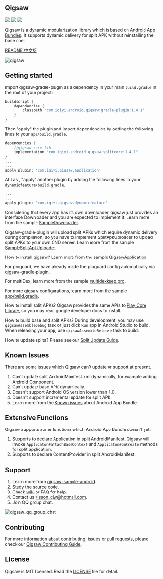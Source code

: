 ## Qigsaw

![](https://img.shields.io/badge/license-MIT-brightgreen.svg?style=flat)
![](https://img.shields.io/badge/PRs-welcome-brightgreen.svg?style=flat)
![](https://img.shields.io/badge/release-1.4.1-red.svg?style=flat)

Qigsaw is a dynamic modularization library which is based on [Android App Bundles](https://developer.android.com/guide/app-bundle/). It supports dynamic delivery for split APK without reinstalling the base one.

[README 中文版](./README.zh-CN.md)

![qigsaw](./assets/qigsaw.png)

## Getting started

Import qigsaw-gradle-plugin as a dependency in your main `build.gradle` in the root of your project:

```gradle
buildscript {
    dependencies {
        classpath 'com.iqiyi.android.qigsaw:gradle-plugin:1.4.1'
    }
}
```
Then "apply" the plugin and import dependencies by adding the following lines to your `app/build.gradle`.

```gradle
dependencies {
    //qigsaw core lib
    implementation "com.iqiyi.android.qigsaw:splitcore:1.4.1"
}
...
...
apply plugin: 'com.iqiyi.qigsaw.application'
```
At Last, "apply" another plugin by adding the following lines to your `dynamicfeature/build.gradle`.

```gradle
...
...
apply plugin: 'com.iqiyi.qigsaw.dynamicfeature'
```
Considering that every app has its own downloader, qigsaw just provides an interface Downloader and you are expected to implement it. Learn more from the sample [SampleDownloader](./app/src/main/java/com/iqiyi/qigsaw/sample/downloader/SampleDownloader.java).

Qigsaw-gradle-plugin will upload split APKs which require dynamic delivery during compilation, so you have to implement SplitApkUploader to upload split APKs to your own CND server. Learn more from the sample [SampleSplitApkUploader](./qigsaw-android-sample/buildSrc/src/main/groovy/com/iqiyi/qigsaw/buildtool/gradle/sample/upload/SampleSplitApkUploader.groovy).

How to install qigsaw? Learn more from the sample [QigsawApplication](./app/src/main/java/com/iqiyi/qigsaw/sample/QigsawApplication.java).

For proguard, we have already made the proguard config automatically via qigsaw-gradle-plugin.

For multiDex, learn more from the sample [multidexkeep.pro](./app/multidexkeep.pro).

For more qigsaw configurations, learn more from the sample [app/build.gradle](./app/build.gradle).

How to install split APKs? Qigsaw provides the same APIs to [Play Core Library](https://developer.android.com/guide/app-bundle/playcore#monitor_requests), so you may read google developer docs to install.

How to build base and split APKs? During development, you may use `qigsawAssembleDebug` task or just click `Run` app in Android Studio to build. When releasing your app, use `qigsawAssembleRelease` task to build.

How to update splits? Please see our [Split Update Guide](./SPLIT_UPDATE_GUIDE.MD).

## Known Issues
There are some issues which Qigsaw can't update or support at present.

1. Can't update split AndroidManifest.xml dynamically, for example adding Android Component.
2. Can't update base APK dynamically.
3. Doesn't support Android OS version lower than 4.0.
4. Doesn't support incremental update for split APK.
5. Learn more from the [Known issues](https://developer.android.com/guide/app-bundle/#known_issues) about Android App Bundle.

## Extensive Functions

Qigsaw supports some functions which Android App Bundle doesn't yet.

1. Supports to declare Application in split AndroidManifest. Qigsaw will invoke `Applicaton#attachBaseContext` and `Applicaton#onCreate` methods for split application.
2. Supports to declare ContentProvider in split AndroidManifest.

## Support

1. Learn more from [qigsaw-sample-android](./qigsaw-android-sample).
2. Study the source code.
3. Check [wiki](https://github.com/iqiyi/Qigsaw/wiki) or FAQ for help.
4. Contact us <a href="mailto:kisson_cjw@hotmail.com">kisson_cjw@hotmail.com</a>.
5. Join QQ group chat.

![qigsaw_qq_group_chat](./assets/qigsaw_qq_group_chat.jpeg)

## Contributing

For more information about contributing, issues or pull requests, please check our [Qigsaw Contributing Guide](./CONTRIBUTING.MD).

## License

Qigsaw is MIT licensed. Read the [LICENSE](./LICENSE) file for detail.
